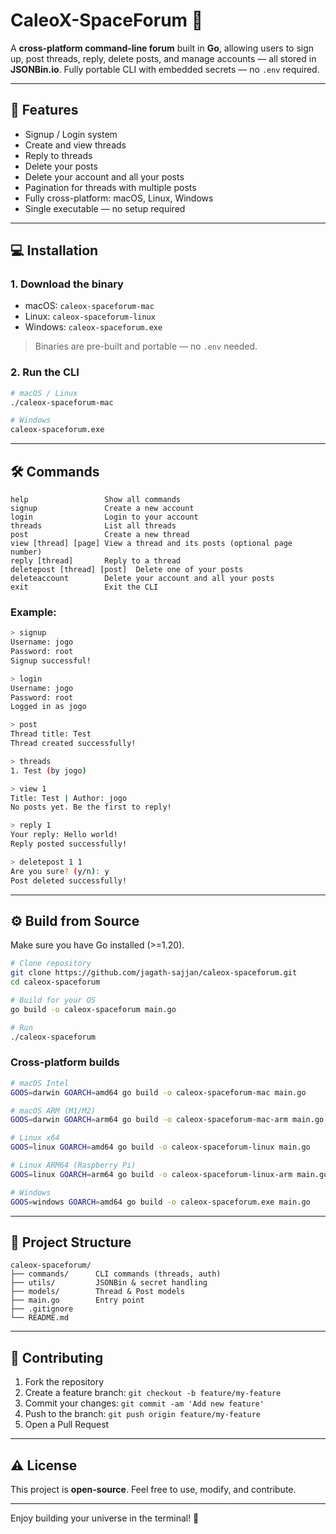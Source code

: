 # CaleoX-SpaceForum 🌌

A **cross-platform command-line forum** built in **Go**, allowing users to sign up, post threads, reply, delete posts, and manage accounts — all stored in **JSONBin.io**. Fully portable CLI with embedded secrets — no `.env` required.

---

## 🔹 Features

- Signup / Login system  
- Create and view threads  
- Reply to threads  
- Delete your posts  
- Delete your account and all your posts  
- Pagination for threads with multiple posts  
- Fully cross-platform: macOS, Linux, Windows  
- Single executable — no setup required  

---

## 💻 Installation

### **1. Download the binary**

- macOS: `caleox-spaceforum-mac`  
- Linux: `caleox-spaceforum-linux`  
- Windows: `caleox-spaceforum.exe`

> Binaries are pre-built and portable — no `.env` needed.

### **2. Run the CLI**

```bash
# macOS / Linux
./caleox-spaceforum-mac

# Windows
caleox-spaceforum.exe
````

---

## 🛠️ Commands

```text
help                 Show all commands
signup               Create a new account
login                Login to your account
threads              List all threads
post                 Create a new thread
view [thread] [page] View a thread and its posts (optional page number)
reply [thread]       Reply to a thread
deletepost [thread] [post]  Delete one of your posts
deleteaccount        Delete your account and all your posts
exit                 Exit the CLI
```

### Example:

```bash
> signup
Username: jogo
Password: root
Signup successful!

> login
Username: jogo
Password: root
Logged in as jogo

> post
Thread title: Test
Thread created successfully!

> threads
1. Test (by jogo)

> view 1
Title: Test | Author: jogo
No posts yet. Be the first to reply!

> reply 1
Your reply: Hello world!
Reply posted successfully!

> deletepost 1 1
Are you sure? (y/n): y
Post deleted successfully!
```

---

## ⚙️ Build from Source

Make sure you have Go installed (>=1.20).

```bash
# Clone repository
git clone https://github.com/jagath-sajjan/caleox-spaceforum.git
cd caleox-spaceforum

# Build for your OS
go build -o caleox-spaceforum main.go

# Run
./caleox-spaceforum
```

### Cross-platform builds

```bash
# macOS Intel
GOOS=darwin GOARCH=amd64 go build -o caleox-spaceforum-mac main.go

# macOS ARM (M1/M2)
GOOS=darwin GOARCH=arm64 go build -o caleox-spaceforum-mac-arm main.go

# Linux x64
GOOS=linux GOARCH=amd64 go build -o caleox-spaceforum-linux main.go

# Linux ARM64 (Raspberry Pi)
GOOS=linux GOARCH=arm64 go build -o caleox-spaceforum-linux-arm main.go

# Windows
GOOS=windows GOARCH=amd64 go build -o caleox-spaceforum.exe main.go
```

---

## 📂 Project Structure

```
caleox-spaceforum/
├── commands/      CLI commands (threads, auth)
├── utils/         JSONBin & secret handling
├── models/        Thread & Post models
├── main.go        Entry point
├── .gitignore
└── README.md
```

---

## 🤝 Contributing

1. Fork the repository
2. Create a feature branch: `git checkout -b feature/my-feature`
3. Commit your changes: `git commit -am 'Add new feature'`
4. Push to the branch: `git push origin feature/my-feature`
5. Open a Pull Request

---

## ⚠️ License

This project is **open-source**. Feel free to use, modify, and contribute.

---

Enjoy building your universe in the terminal! 🌌
